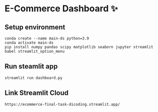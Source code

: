 # E-Commerce Dashboard ✨

## Setup environment
```
conda create --name main-ds python=3.9
conda activate main-ds
pip install numpy pandas scipy matplotlib seaborn jupyter streamlit babel streamlit_option_menu
```

## Run steamlit app
```
streamlit run dashboard.py
```
## Link Streamlit Cloud
```
https://ecommerce-final-task-dicoding.streamlit.app/
```
